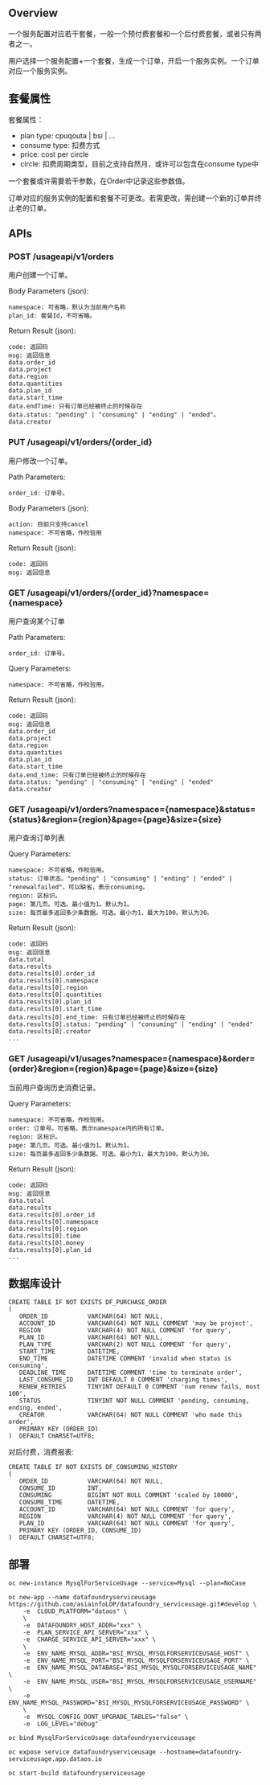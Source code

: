
## Overview

一个服务配置对应若干套餐，一般一个预付费套餐和一个后付费套餐，或者只有两者之一。

用户选择一个服务配置+一个套餐，生成一个订单，开启一个服务实例。一个订单对应一个服务实例。

## 套餐属性

套餐属性：
* plan type: cpuqouta | bsi | ...
* consume type: 扣费方式
* price: cost per circle
* circle: 扣费周期类型，目前之支持自然月，或许可以包含在consume type中

一个套餐或许需要若干参数，在Order中记录这些参数值。

订单对应的服务实例的配置和套餐不可更改。若需更改，需创建一个新的订单并终止老的订单。

## APIs

### POST /usageapi/v1/orders

用户创建一个订单。

Body Parameters (json):
```
namespace: 可省略，默认为当前用户名称
plan_id: 套餐Id，不可省略。
```

Return Result (json):
```
code: 返回码
msg: 返回信息
data.order_id
data.project
data.region
data.quantities
data.plan_id
data.start_time
data.endTime: 只有订单已经被终止的时候存在
data.status: "pending" | "consuming" | "ending" | "ended"。
data.creator
```

### PUT /usageapi/v1/orders/{order_id}

用户修改一个订单。

Path Parameters:
```
order_id: 订单号。
```

Body Parameters (json):
```
action: 目前只支持cancel
namespace: 不可省略，作校验用
```

Return Result (json):
```
code: 返回码
msg: 返回信息
```

### GET /usageapi/v1/orders/{order_id}?namespace={namespace}

用户查询某个订单

Path Parameters:
```
order_id: 订单号。
```

Query Parameters:
```
namespace: 不可省略，作校验用。
```

Return Result (json):
```
code: 返回码
msg: 返回信息
data.order_id
data.project
data.region
data.quantities
data.plan_id
data.start_time
data.end_time: 只有订单已经被终止的时候存在
data.status: "pending" | "consuming" | "ending" | "ended"
data.creator
```

### GET /usageapi/v1/orders?namespace={namespace}&status={status}&region={region}&page={page}&size={size}

用户查询订单列表

Query Parameters:
```
namespace: 不可省略，作校验用。
status: 订单状态。"pending" | "consuming" | "ending" | "ended" | "renewalfailed"。可以缺省，表示consuming。
region: 区标识。
page: 第几页。可选。最小值为1。默认为1。
size: 每页最多返回多少条数据。可选。最小为1，最大为100。默认为30。
```

Return Result (json):
```
code: 返回码
msg: 返回信息
data.total
data.results
data.results[0].order_id
data.results[0].namespace
data.results[0].region
data.results[0].quantities
data.results[0].plan_id
data.results[0].start_time
data.results[0].end_time: 只有订单已经被终止的时候存在
data.results[0].status: "pending" | "consuming" | "ending" | "ended"
data.results[0].creator
...

```

### GET /usageapi/v1/usages?namespace={namespace}&order={order}&region={region}&page={page}&size={size}

当前用户查询历史消费记录。

Query Parameters:
```
namespace: 不可省略，作校验用。
order: 订单号。可省略，表示namespace内的所有订单。
region: 区标识。
page: 第几页。可选。最小值为1。默认为1。
size: 每页最多返回多少条数据。可选。最小为1，最大为100。默认为30。
```

Return Result (json):
```
code: 返回码
msg: 返回信息
data.total
data.results
data.results[0].order_id
data.results[0].namespace
data.results[0].region
data.results[0].time
data.results[0].money
data.results[0].plan_id
...
```

## 数据库设计

```
CREATE TABLE IF NOT EXISTS DF_PURCHASE_ORDER
(
   ORDER_ID           VARCHAR(64) NOT NULL,
   ACCOUNT_ID         VARCHAR(64) NOT NULL COMMENT 'may be project',
   REGION             VARCHAR(4) NOT NULL COMMENT 'for query',
   PLAN_ID            VARCHAR(64) NOT NULL,
   PLAN_TYPE          VARCHAR(2) NOT NULL COMMENT 'for query',
   START_TIME         DATETIME,
   END_TIME           DATETIME COMMENT 'invalid when status is consuming',
   DEADLINE_TIME      DATETIME COMMENT 'time to terminate order',
   LAST_CONSUME_ID    INT DEFAULT 0 COMMENT 'charging times',
   RENEW_RETRIES      TINYINT DEFAULT 0 COMMENT 'num renew fails, most 100',
   STATUS             TINYINT NOT NULL COMMENT 'pending, consuming, ending, ended',
   CREATOR            VARCHAR(64) NOT NULL COMMENT 'who made this order',
   PRIMARY KEY (ORDER_ID)
)  DEFAULT CHARSET=UTF8;
```

对后付费，消费报表:
```
CREATE TABLE IF NOT EXISTS DF_CONSUMING_HISTORY
(
   ORDER_ID           VARCHAR(64) NOT NULL,
   CONSUME_ID         INT,
   CONSUMING          BIGINT NOT NULL COMMENT 'scaled by 10000',
   CONSUME_TIME       DATETIME,
   ACCOUNT_ID         VARCHAR(64) NOT NULL COMMENT 'for query',
   REGION             VARCHAR(4) NOT NULL COMMENT 'for query',
   PLAN_ID            VARCHAR(64) NOT NULL COMMENT 'for query',
   PRIMARY KEY (ORDER_ID, CONSUME_ID)
)  DEFAULT CHARSET=UTF8;
```

## 部署

```
oc new-instance MysqlForServiceUsage --service=Mysql --plan=NoCase

oc new-app --name datafoundryserviceusage https://github.com/asiainfoLDP/datafoundry_serviceusage.git#develop \
    -e  CLOUD_PLATFORM="dataos" \
    \
    -e  DATAFOUNDRY_HOST_ADDR="xxx" \
    -e  PLAN_SERVICE_API_SERVER="xxx" \
    -e  CHARGE_SERVICE_API_SERVER="xxx" \
    \
    -e  ENV_NAME_MYSQL_ADDR="BSI_MYSQL_MYSQLFORSERVICEUSAGE_HOST" \
    -e  ENV_NAME_MYSQL_PORT="BSI_MYSQL_MYSQLFORSERVICEUSAGE_PORT" \
    -e  ENV_NAME_MYSQL_DATABASE="BSI_MYSQL_MYSQLFORSERVICEUSAGE_NAME" \
    -e  ENV_NAME_MYSQL_USER="BSI_MYSQL_MYSQLFORSERVICEUSAGE_USERNAME" \
    -e  ENV_NAME_MYSQL_PASSWORD="BSI_MYSQL_MYSQLFORSERVICEUSAGE_PASSWORD" \
    \
    -e  MYSQL_CONFIG_DONT_UPGRADE_TABLES="false" \
    -e  LOG_LEVEL="debug"

oc bind MysqlForServiceUsage datafoundryserviceusage

oc expose service datafoundryserviceusage --hostname=datafoundry-serviceusage.app.dataos.io

oc start-build datafoundryserviceusage

```
